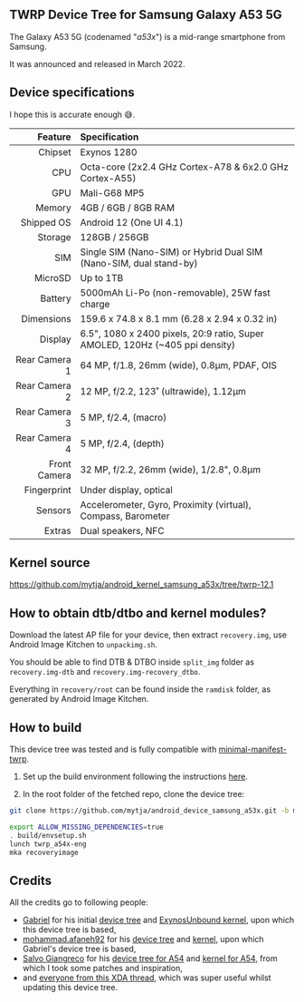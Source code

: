 ## TWRP Device Tree for Samsung Galaxy A53 5G

The Galaxy A53 5G (codenamed "_a53x_") is a mid-range smartphone from Samsung.

It was announced and released in March 2022.

## Device specifications

I hope this is accurate enough :sweat_smile:.

| Feature                      | Specification                                                                  |
| ---------------------------: | :----------------------------------------------------------------------------- |
| Chipset                      | Exynos 1280                                                                    |
| CPU                          | Octa-core (2x2.4 GHz Cortex-A78 & 6x2.0 GHz Cortex-A55)                        |
| GPU                          | Mali-G68 MP5                                                                   |
| Memory                       | 4GB / 6GB / 8GB RAM                                                            |
| Shipped OS                   | Android 12 (One UI 4.1)                                                        |
| Storage                      | 128GB / 256GB                                                                  |
| SIM                          | Single SIM (Nano-SIM) or Hybrid Dual SIM (Nano-SIM, dual stand-by)             |
| MicroSD                      | Up to 1TB                                                                      |
| Battery                      | 5000mAh Li-Po (non-removable), 25W fast charge                                 |
| Dimensions                   | 159.6 x 74.8 x 8.1 mm (6.28 x 2.94 x 0.32 in)                                  |
| Display                      | 6.5", 1080 x 2400 pixels, 20:9 ratio, Super AMOLED, 120Hz (~405 ppi density)   |
| Rear Camera 1                | 64 MP, f/1.8, 26mm (wide), 0.8µm, PDAF, OIS                                    |
| Rear Camera 2                | 12 MP, f/2.2, 123˚ (ultrawide), 1.12µm                                         |
| Rear Camera 3                | 5 MP, f/2.4, (macro)                                                           |
| Rear Camera 4                | 5 MP, f/2.4, (depth)                                                           |
| Front Camera                 | 32 MP, f/2.2, 26mm (wide), 1/2.8", 0.8µm                                       |
| Fingerprint                  | Under display, optical                                                         |
| Sensors                      | Accelerometer, Gyro, Proximity (virtual), Compass, Barometer                   |
| Extras                       | Dual speakers, NFC                                                             |

## Kernel source

https://github.com/mytja/android_kernel_samsung_a53x/tree/twrp-12.1

## How to obtain dtb/dtbo and kernel modules?
Download the latest AP file for your device, then extract `recovery.img`, use Android Image Kitchen to `unpackimg.sh`.

You should be able to find DTB & DTBO inside `split_img` folder as `recovery.img-dtb` and `recovery.img-recovery_dtbo`.

Everything in `recovery/root` can be found inside the `ramdisk` folder, as generated by Android Image Kitchen.

## How to build

This device tree was tested and is fully compatible with [minimal-manifest-twrp](https://github.com/minimal-manifest-twrp/platform_manifest_twrp_aosp).

1. Set up the build environment following the instructions [here](https://github.com/minimal-manifest-twrp/platform_manifest_twrp_aosp/blob/twrp-12.1/README.md#getting-started).

2. In the root folder of the fetched repo, clone the device tree:

```sh
git clone https://github.com/mytja/android_device_samsung_a53x.git -b main device/samsung/a53x
```

```sh
export ALLOW_MISSING_DEPENDENCIES=true
. build/envsetup.sh
lunch twrp_a54x-eng
mka recoveryimage
```

## Credits
All the credits go to following people:

- [Gabriel](https://github.com/Gabriel2392) for his initial [device tree](https://github.com/Gabriel2392/android_device_samsung_a53x) and [ExynosUnbound kernel](https://github.com/Gabriel2392/android_kernel_samsung_a53x_xy), upon which this device tree is based,
- [mohammad.afaneh92](https://github.com/afaneh92) for his [device tree](https://git.severkar.eu/SM-A536/afaneh92_android_device_samsung_a53x) and [kernel](https://git.severkar.eu/SM-A536/afaneh92_android_kernel_samsung_a53x), upon which Gabriel's device tree is based,
- [Salvo Giangreco](https://github.com/salvogiangri) for his [device tree for A54](https://github.com/salvogiangri/android_device_samsung_a54x) and [kernel for A54](https://github.com/salvogiangri/android_kernel_samsung_s5e8835), from which I took some patches and inspiration,
- and [everyone from this XDA thread](https://xdaforums.com/t/recovery-unofficial-twrp-for-the-galaxy-tab-s9-series.4660962/page-3), which was super useful whilst updating this device tree.
